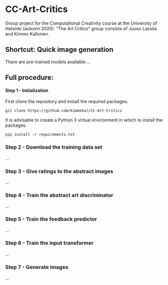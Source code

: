 # CC-Art-Critics
Group project for the Computational Creativity course at the University of Helsinki (autumn 2020). "The Art Critics" group consists of Juuso Lassila and Kimmo Kallonen.

## Shortcut: Quick image generation

There are pre-trained models available ... 

## Full procedure:

#### Step 1 - Initialization

First clone the repository and install the required packages.
```
git clone https://github.com/kimmokal/CC-Art-Critics
```

It is advisable to create a Python 3 virtual environment in which to install the packages.
```
pip install -r requirements.txt
```

### Step 2 - Download the training data set

...

### Step 3 - Give ratings to the abstract images

...

### Step 4 - Train the abstract art discriminator

...

### Step 5 - Train the feedback predictor

...

### Step 6 - Train the input transformer

...

### Step 7 - Generate images

...
